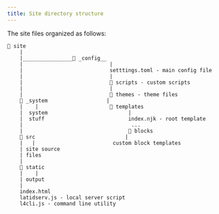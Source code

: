 ```yaml
---
title: Site directory structure
---
```


The site files organized as follows:
<!--cut-->

    📁 site
        |
        |________________📁 _config__
        |                            |
        |                            setttings.toml - main config file
        |                            |
        |                            📁 scripts - custom scripts 
        |                            |
        |                            📁 themes - theme files
        📁 _system                   |
        |    |                       📁 templates
        |  system                          |
        |  stuff                           index.njk - root template
        |                                   ...
        |                                  📁 blocks
        📁 src                             |
        |   |                         custom block templates
        | site source       
        | files     
        |
        📁 static
        |    |
        | output
        |
        index.html
        latidserv.js - local server script
        l4cli.js - command line utility
